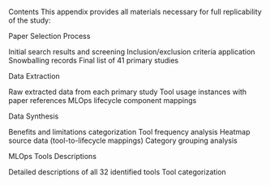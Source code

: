 Contents
This appendix provides all materials necessary for full replicability of the study:

Paper Selection Process

Initial search results and screening
Inclusion/exclusion criteria application
Snowballing records
Final list of 41 primary studies


Data Extraction

Raw extracted data from each primary study
Tool usage instances with paper references
MLOps lifecycle component mappings


Data Synthesis

Benefits and limitations categorization
Tool frequency analysis
Heatmap source data (tool-to-lifecycle mappings)
Category grouping analysis


MLOps Tools Descriptions

Detailed descriptions of all 32 identified tools
Tool categorization
